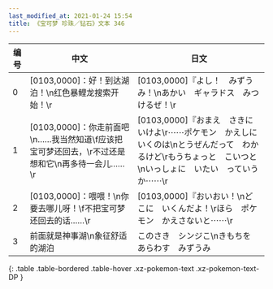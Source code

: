 ```yaml
---
last_modified_at: 2021-01-24 15:54
title: 《宝可梦 珍珠／钻石》文本 346
---
```

| 编号 | 中文 | 日文 |
| ---- | ---- | ---- |
| 0 | [0103,0000]：好！到达湖泊！\n红色暴鲤龙搜索开始！\r | [0103,0000]『よし！　みずうみ！\nあかい　ギャラドス　みつけるぜ！\r |
| 1 | [0103,0000]：你走前面吧\n……我当然知道\f应该把宝可梦还回去，\r不过还是想和它\n再多待一会儿……\r | [0103,0000]『おまえ　さきにいけよ\r⋯⋯ポケモン　かえしに　いくのは\nとうぜんだって　わかるけど\rもうちょっと　こいつと\nいっしょに　いたい　っていうか⋯⋯\r |
| 2 | [0103,0000]：喂喂！\n你要去哪儿呀！\f不把宝可梦还回去的话……\r | [0103,0000]『おいおい！\nどこに　いくんだよ！\rほら　ポケモン　かえさないと⋯⋯\r |
| 3 | 前面就是神事湖\n象征舒适的湖泊 | このさき　シンジこ\nきもちを　あらわす　みずうみ |
{: .table .table-bordered .table-hover .xz-pokemon-text .xz-pokemon-text-DP }